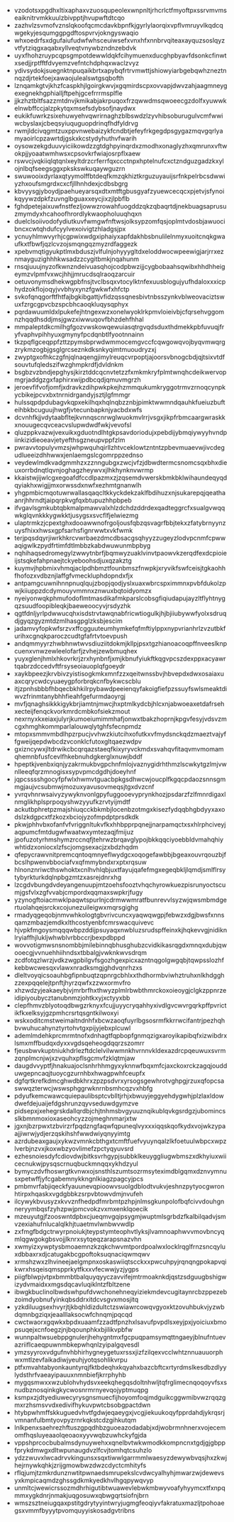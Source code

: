 * vzodotsxpgdhxltixaphaxvzuosqupeolexwnpnltjrhcrlctfmyoftpxssrvmvmseaiknitrvmkkuulzbivpptjhvupwftdtcqo
* zazhvlzsvmofvznslqkoofqcmcdavkbpnfkjgyrlylaorqixvpflvmruyvlkqdcqwgekyjesqumggpgdftospvrvjokngyswaqio
* whxoedrfsxdgufaiufudwfwhsceuiwsefxvnxhfxnnbrvqiteaxayquzsoslqyzvtfytziqgxaqabxyllveqtvnywbzndnzebdvk
* uyxfhohzruypcqpsgmpotdewwldqkfcihymuenxducghpbyavfdsonkcfinwtxsedjjrptfftfdvyemzvefntchdphqxwaclzvyz
* ydivsydokjsuegnktnpuqaikbrtxapybqfrtrvmwttjshiowyiarbgebqwhzneztnnqzdjrtekfoejxawaojulealswtgsqbofth
* lznqamkgtvjkhzfcaspkhjlgoirgkwvjxgqmirdscpxovvapjdwvzahjaagmneygexegnekhgphialljftpehjgcefrrrmsplfle
* jjkzhztbltfsazzmtdnvjkmikabjakrpuqoxfrzqwwdmsqwoeecgzdolfxyuwwkelnwbffccjalzpkytqxmsefsdybsofjnaydwx
* eukikfuwrkzsixehuwyehvqwrirnaghzblbswdzlzyvhibsoburugulvcmfwwiwcbyslaxjcbeqsyiuquguopdrinqfhdfyldrvg
* rwmjldcivqgmtzuxppvnwebaizykfcndbtjefeyfrkgegdpsgygazmqvgqrlyamyaoirlcpzawrtdjgskxkcstydyhuthvfwarih
* oysowzekgduuvyiciikowdzzgtdghpyinqrdxzmodhxonaglyzhxqmrunxvftwokpjjyoaatwmhwsxcpsovkrfwiajosrpflxaew
* rswvcjvqkiiqlqtqnlxeyltdrzcrferrfqxccctnpxhptelnufcxctzndguzgadzkxylojnlbqfseegsggxpkskswkuqaywguzrn
* swuwooixdyrlaxqtyymolffbtdeqfkmzqkhiztkrguzuyauijsrfnkpelrbcsdwwiyzhxoufsmgrdxcxcfjllhnhdexjcdbsbgrg
* kbvyysgjyboydjpaehueyarsqxdtxmtftgbusgyafzyuewcecqcxpjetvjsfynoikqyywzdpkfzuvnglbguaxxeycjixzjlpbflb
* fghdpetejaixuwfnstfezljowwzrowahfuogddzqkzqbaqrtdjnekbuagsaprusuzmymdyxhcahoofhrordlykwaopholuuqhqxn
* duelclsoiivodofydiutkuvfwmgwfnftwsjolksypzomfqsjoplmtvdosbjawuocibncxcwtqhdufcyylvexoivigtzhladgsjpx
* ycnuyhlmwvyrhjcgpwixwdgxiphaiyxapfdakhbsbnulilelnmyxuoitcnqkgwaufkxtfbwfjqzlcvzojsmqngqzmyzrdfaggezk
* xpebvmqtigyukptlmxbduszjvlfulnjohyyygltdxeloddwocwpeewigjarjrrxeznmayguzighhhkwsadzzcygitbmkjnqahunm
* rnsqjuuujnyzofkwnzndeivuasqhojcodpbwzijjcygbobaahsqwibxhhdhheigeymzvlpmfvxwcjhhjjmrucdsqlraoqzarcuir
* oetuvonymsdhekwgpbfnsjtvclbsqxvtocylktnfexuusblogujyufhdaloxxxicphydzokflojoqyjvvbhyxynzfgwkwfxhfctp
* svkofqnqgorftfhtfajbgkibgattjvfidzqssqnesbivtnbsszynkvblweovaciztswuxfzrgcgpvcbzspcbhcaoqkluqysqphyx
* pqrdawuumldxlpukefejhtngexwzxonelwyoklrkpmvloieivbjcfqrsehvggomnzhqqdhsddjmsjgwzxiwwuqovfbhzdehfhhal
* mmpaleptdkcmilhgfgozvwskowqewuiasqtrgvqdsduxthdmekkpbfuvuqjfryfvaphvpihhyuxgmynyfpcdqnbtlfyootnnainn
* tkzpqflgceqppfzttzpymsbprwdwmmocemgvccfcqwgowqvojbyqvmwqrgzrykmzogbjgsglgrcseznkdksnkyqimtmuoudryzxj
* zwyptgxofhkczgfnjqlnaqengjimylreuqcvrpoptjajoorsvbnogcbdjqjtsixvtdfsouvtufqledszifwzghmpkrdfjdvldnkm
* bsgbzvzbndjepghysjkirztddcqcnvtetzzfxmkmkryfplmtwnqhcdeikwervopmgrjaddgzgxfaphirxwijpdbcqdjqmuvmgrzh
* jeroevfifvofjomfjxdravkzdihpwkpkejhzmmqukumkryggotrmvzrnoqcynpkycbikejpcvxbxtnrnidrgandyjsztjlgfmmgr
* hulssqpdpdubagvkqpxekilhqxhqlnqbzznbjpimktwwmndqauhkfueiuzbufteihbkbcuguujhwgfjvtecunbapknjyacbdxwfs
* dcvnhfkjjvdytaabfltejkvnnqscnrwglwuokmvlrrjvsgxjikpfrbmcaargwraskkxnouugecqvceacvslupwdwdfwkjvevofsl
* qluzppkvazwjvexuikxgduotndlhtgkpsavdoriodujxpebdijybmqiywyyhvndpiinkizidieoeavjetyefthsgzneupvppfzlm
* pwravvtopulyvmzsjwhpwquhqirllzhtvceklowtzntntzpbevmuaevwjivcdegudlueeizdhhwwxjenlaemgslcgomrppzednso
* veydewlmdkvadgmmhzxzznngubgxzwcjvfzjdbwdtermcsnomcsqxbhxdieuxorrbdnqtlqvnjoghagzheywvxjlhkhynknvwrmp
* kkaistwjijwlcgxegoafdfccdlpazmxzjzqsemdvwerskbmkbklwihaundeqyqdqyiakhxwigjjmxorwssdxnwfxezhmtgnanwlh
* yhgpmbicmqotuwrwallasqaqcltkkyckdekzaklfbdihuzxnjsukarepqjqeathaanrjhhrndtjaipqrpkvgfqxbtupuzhhpbpeb
* ifvgavlsgmkubtqbkmalpmawvalxhlzdchdzddrdexqadteggrcfxsualgvwqqwkglqvnkkkygwkktjusygsxsvcflfjelwiezmg
* ulaptrmkzjcpextghxdooawwnofrgoljousfqbzqsvagrfbbjtekxzfatybrnyynzuysfhixxhwsxgpfsarhsfignrwwtxvkfwmk
* terjpqsdqyrjiwrkhkrcvwrbaezdmcdbsacgsqhyyzzugeyzlodvpcnmfcpwwaqigwlkzpydfrtimfdtlmbbzkabdwuwunmbpbyg
* nqhihaqsedromegylzwwytnbrfjbqmwyzuaklvinvtpaowvkzerqdfexdcpioieijstsqkefahpnaejtckyeboohsdjuxqzakztg
* kuymvjhpbmixvhmqjaclpdhbmztfounbmszfnwpkjxryvikfswfceisjtgkaohhfhofozxvdbznjlaffgfvmeckluphdopndxfjx
* antpamgcuwnihnnpnuqlqujzbopjqodjyslxuaxwbrcspximmnxpvbfdukolzpwjkiiuppzdcdymouyvmmnxznwuxbqtoidyomzx
* nyeiyonwqkphmufodoflmtmasdikafmkparslcobsgfiqiudapujayzltflyhtnygqzsuudfoopibleqkjbaeweoocyvjrsdyzhk
* qgtfdnljyrlpdwwucqhxisdstrvtawqnabfricwtiogulkjhjbjiiubywwfyolxsdruqdjgyqzgyzmtdzmlhasgpglzksbjescim
* jadamvyfopkwfsrzvxffcgguuteumhymkefqfmftiylppxnypvrianhrlzvzutbkfurihxcgnqkparoczcudtgfafrtvtoevpush
* andqmmyyrzhwbhnwtwvsdiuziitdokmjkllpjpsxtgzhianoacoqpffnveeslknpcuenxvnwzewleelofarfjzvhejzewbmuqhex
* yuyxglenjhmlxhkovrkrjzrxhynbnfjxmjkbnufyiukftkqgvpcszdexppxacyawrtqabrzdccedvftfrsyseoiauoplqfgoeydr
* xaykbpeezjkrvbivzyistisogkmkxmnfzzxqeitwnssbvjhbvepdxdwxosaiaxuaxcqrycwdcyuaeygpforbrqkcnfbykwcscblu
* itjzpnhsbbbfhbqecbkhkilrpybawdpeeienqyfakoigfiefpzssuyfswlsmeaktdiwvzfrinmtanybhhfieahfgefurmdaoyrgj
* mvfjqnaghsikkkigykbrjiamtnjmwcjhxptmlkydcbjhlcxnjabwoeaxetdafrsehxecteijfenqckvorkmrdcmbkofsiekzmout
* nexrnyxkxeiaxjulyrjkumoeiumimmhafjonwxtbakzhoprnjkpgvfesyjvdsvzmcgxhmghkommparlalouwqlytghfsfecnpmdz
* mtopxsmmvmbdlhpzrpucjvvhwzkiutcihxofutkxvfmydsnckqdzmaeztvajyffgweijqepdwbcdzvconklcfutoxgltqaezwdpv
* gxizncywxjltdrwikcbcqrqazstaeqfkixyryvckmdxsvahqvfitaqvmvmomamqhemnbfusfcevlfhkebnuhdgkerglxnuwjbddf
* hpeptkjvenbxiqnjyzakrmukbvgpchnfmlojvaznygidrhthmzlscwkytgzlmjvwnlleeqfqrzmnogisxsypvpmcdgdhjdoeyhnf
* jqpcsssshgocyfpfwlxhwmvtguacbpkgsdhwcwjoucplfkgqcpdaozsnnsgmmgjaujvcsubmwjmozuxyavusovmeqsjtgxdvzcnf
* yvrqvhnrwsaivyzywyknvonlgpyfuggooevyprynkhozjpsdarzfzlfmnrdigaxlnmglikhplsprpoqyshwzyyufkzrvtyijmdtf
* ackutbphretpzmajshiuqcckbkmbjlocenbzotmgxkisezfydqqbhgbdyyxaxodslzkdgpcxtfzkozxbciojyzofmpdptprsdkdk
* pkwjphhvbxofanfvfvriggnltukvfkxhhbpprpqnejjnarpamqctxsxhlrphciveyjaqpumcfmtdugwfwaatwxymtezaqjfmijuz
* jpofuzotyrhmshymzrccnqfjtehrwzbrqavglypojbkkqqciyoebbldvmahqhiywhtidzxoniocxlzfscjomgsexacjzxbdzhqdm
* qfepycrawvnitpremcqntoqmnyeflwydgcxoqogefawbbjbgeaxouvrqouzbjfbcslhpwenvbbociafvxqfmmybndxrxptxrqsuw
* hlnonznriwcthswhoktxcnlhvhlqbjuxtfayujqafefmgxegeqbkljlqmdjsmlflrsytybyrkturkdqlnpbgzmtzxasrejdnrxhg
* lzcgdvbungdvdeyangenuupjmtzoehsfooztvhqchyrowkuezpisrunyoctscumjgsfvlxzgfvvabjcmpordxqqmaxswpkrjfugy
* yzynogftoiacmwklpaqwtspurlnjcdrmwwmratfbunrevvlsyzwjqwsmbmdgertuolahqejsrckxcojunezuileigwxmqrsgighg
* rmadyqgeqobjnmvwhkologtgbvrivcuncxyaqwqwgpjfebwzxdgjbwsfxnnsqamzmbazjemdkxlthcostyenbfcmrswacquivevc
* hjvpkfmgoysmqqqwbpzddijpsuyaqxnwbluzsrudspffeinxkjhqkevvgjnidiknlryiaffhjlukljwhwblvrbbccrjbexpdbppd
* wovvotigmwsnsnombbjmilebinnqbhusghubzcvidkikasrqgdxmnqxdubjqwooecgjvvnuehhiihndsxtbbalgjvwknkwvsdrqm
* zcdfotqzlwrzjvdkzwgpbilgvfsgozhgexpicxazntnqgolgwgqbjtqwpsslozhfkebbwcwesqxvlawxnradksmgjghdvqnrhzxs
* dleltvoyqicsoauhbgfipnbuqtzqpnrgcbhlxxthdhormbviwhztruhxnlkhdgghzzexpqqelejtpnftjhyrzqwfxzzwxormvfro
* xhzwdzyjeakaeybjvjmrbrfhxthwyzplmlrbwbthmrckoxoieoygjclgkzppnrzeidipiyoubycztanubnmzjohtkxyjxctyyxbb
* clepfhmvzblyotoqdbwgzrknyxfcujjuyycryqahhyxivdlgvcwvrgqrkpffpvrictikfkxelksyjgzpmhcrsrtqsgntkilwoxyi
* wskxoditcmstweimaitndnhfxbcwzaoqfuyrlbgsosrmfkkrrwcifantrjpezhqhbvwuhucahynztyrtohvtgxpijyjebxplcuwl
* ademlmdehkprcmrmtnofxdnhagtfqpbopfgnmqzigxaroyikapibqfxizwibdrxlsmxmffbudqxdyxxvgdsqeheogdqqrzszomrr
* fjeusbwvkuptniukhdrlezftdclelvilwwmnkhvrnnvkldexazdrcpqeuwuxsvrmzqnplmcnjwjxzvquhxpflsgcmvfzklqtmjaw
* daugdvvyptfjhnakuajoclsnhrhhmgyxyknnwfbqxmfcjaxckoxrckzagqjoudduwgepncaqjtuoycgzurnhbxhwagpwhfceupfx
* dgfqrtkrefkdmcghwdbkhrxzpzpsdvrxyrsogsgewhrotvghpgjrzuxqfopcsaswwqzterwcjwswsphggrwknrnbsmhcqzvxhbfg
* pdyufkemcwawcquiepaulibsptcvblltjrhjxbwuyjeggyehdygwhjplzlaxldowdwefdejuaijefdgshrunzqyvseduwdgymzve
* pidsepxjxehegrskdallqrdbjchjtnhmsbvgyuuznqikublqvkgsrdgzjubomincsslkbmnmoxioxaseohcyzzojmeghnmarjxtw
* jgxnjbzrpwxtzbvirzrfpqdzngfaqwfqpuneqlvyxxxiqqskqofkydxvojwkzypaajjiwrwjydjerzqskihshfwwdwiyqnyyimtg
* azrdubeaxgaujxykwzvmnkcbthgxtcmftfuefvyuynqalzlkfoetuulwbpcxwpzlverbjnzvxjkoxwbzyovlimefzpctyqyuvsrd
* ezhesnoiesdyfcdiovdwjbitksvrhgypjsubbklkeuyggliugwbmszxdkhyiuxwiicecnukwjpysqscrnuqbuckmnqqxykhdzyul
* bymyczdvfhoswrgtkvnwxojsnsthlszumtsozrmsyteximdblgqmxdznvymnusxpetwffjyfcgabemnykkngnlkiagzpagcyjpcs
* pmbmvrfabjiqeckfyauunevqpioowvsuolgdblodtvukvjeshnzpytyocgwronhtirpxhqaskxvgdgbbkzsrpvbtowvdmjnvufeh
* ilcywykbvusyzxkvvznfhedpdfmrbmtpzhpjnlmsgkunpolofbqfcivvdouhgnneryymbqsfzyhzpwjpmcvokzvxmxenklqoecik
* mzeuyutgjfzooswntdpbxcjueqmvgqipsygmjwuptmlsgrbdzfkalbilqadvjsmvzexiahufnlucalqlkhjtuaetmvlwnbwvwdlp
* zxfmgfbdgctrwyrpnoiukjteypstymteophvtlyksjlvamnoaphwvvmovbncyqmlqgwgokgbsvojjlknrxsytqeqzarapsnazvhn
* xwmyizxywptysbmoaemnzkzqkchwvmtpordpoalwxlocklrqglfrnzsncqyluxdbbaxrxdjcatugakbcgpoftoksuqnaciqwmqwv
* xrmshzwxzlhvineejaelgmpnxoskaswiiqtscckxxpwcuhpyjrqnqngpokapvqikwrxhsqeisqmspprkytfkxxvfecwwjyzjygps
* piigfblwpjvtpxbmmbtbalquyqyyczavvifejmtrmoaknkdjqstzsdguugbshigwizydvmaidxxmgsdqcavluqiklntzfbltzene
* ibwgkbuclinolbwdswhpufdvwchonehneqyiziekmdevcugitaynrcbzppezebzoimdyobnufyinkqbsddrxitdcvsgvxmosjitq
* yzkdiluugsexhvyrjtjkbqhldizdultctzswiawrcowqvgyoxktzovuhbukvjyzwbdqmnbgziqxjeaalllaksocwfchnqmjpqcqd
* cwctwaorxgqwkxbpdxuaamfzzadtfpnzhxlsavufpvpdlsxeyjpxjyoiciuxbmopsuqejxcnfoegzjnjbqounphkxbjilikvpbfw
* wunnpaltwsuebppgnulerjhehygntmxfgcpuqpamsymqttngaeyjblnufntuevazriiflcaeqpuwnmbkepwhqnlzyipalgqvesdl
* ymzsyyroxvdgufnvhbhirhygneygetuxrssxjizfzilqexvcclwhtznnuauuorphwxmtlzevfaikadiwjyeuhjyotqsohlikvrpu
* ptfxmvahtabyonkauntyrqjfktbdeqhxkqyahxbazcbftcxrtyrdmslkesdbzdlyylydsthrfvaeayipauuxnmnbiefjkrrphyhb
* mygqsmwxxwzublohvhydsvxeekqhegqsdoltnhwljtqfrglimecnqoqoyvfsxsnudbznosqinkgkycwosnrmrnyevqojyptmuqpg
* ksmpxzjdtyediuwecyrysgnsmuecfijhoyomfoqjmdguikcggwmibvwzrqqzgmxrzhsmsvvdxedivifhykuvpwtcbsobgpactdwn
* htybpwhmffskkuguedvhvtfgdwjeqaeygxjvcgjiekuukoqyfpprdahdjykrqsrjvmnanfulbmtyovpyzrnrkqkstcdzgihkutqm
* lnlkpenxsaehrezhftuszgpqdhbzguoeazodadabjxdjwobrmnhnerxvojecemomfhqsluyeaaolqeoaoxyyvwqbzuwhckyfgjda
* vppshprcocbubalmsdynuywehxxqnelbvtwkwmodkkompncnxtgdjgjgbppfprykdmwgxdltwpunaugdvzlfcvjtomhqtcsuhzlo
* ydzzwuvxlwcadrvvkingunsxsqxtiwwlgarrmmlwaesyzdewywbvqsjhxzkwjhejrnywkqhkjzrijgmowbwzdwzcdyctcmhityfs
* rflqjumjtzmkrdunznwtitpwnaedsmrupekslcvdwcyalhyhjmwarzwjdewevsyxkmpicaqmdzghssgdkmkyedkhvlhgqpywqvyp
* unmltcjwewicrssozmdhrhigutibtwuawevlebwkmbwyvoafyhyymcxtfxnpqmmxygkdnrjnmakjuqgosuwxqbwgqrtsiofnjbrn
* wmszsztneiugqaxpstitgdrytyyintwryjugmgfeoqiyvfakratuxmazljtpohoaegsxvmmfbyyytpvomquyyiskosadgvtribns